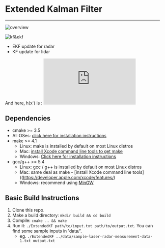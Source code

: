 # Extended Kalman Filter
---
![overview](http://i1.piimg.com/1949/7efafdb81a405364.png)

![kf&ekf](http://i1.piimg.com/1949/45b4d0820dd7d113.jpg)
* EKF update for radar
* KF update for lidar

And here, h(x') is :
![latex](http://latex.codecogs.com/gif.latex?h%7B%28x%27%29%7D%20%3D%20%5Cbegin%7Bpmatrix%7D%20%5Csqrt%7B%7Bp%27_x%7D%5E%7B2%7D&plus;%7Bp%27_y%7D%5E%7B2%7D%7D%5C%5C%20%5Carctan%7B%5Cfrac%7Bp%27_y%7D%7Bp%27_x%7D%7D%5C%5C%20%5Cfrac%7B%7Bp%27_x%7D%7Bv%27_x%7D&plus;%7Bp%27_y%7D%7Bv%27_y%7D%7D%7B%5Csqrt%7B%7Bp%27_x%7D%5E%7B2%7D&plus;%7Bp%27_y%7D%5E%7B2%7D%7D%7D%20%5Cend%7Bpmatrix%7D)
## Dependencies

* cmake >= 3.5
 * All OSes: [click here for installation instructions](https://cmake.org/install/)
* make >= 4.1
  * Linux: make is installed by default on most Linux distros
  * Mac: [install Xcode command line tools to get make](https://developer.apple.com/xcode/features/)
  * Windows: [Click here for installation instructions](http://gnuwin32.sourceforge.net/packages/make.htm)
* gcc/g++ >= 5.4
  * Linux: gcc / g++ is installed by default on most Linux distros
  * Mac: same deal as make - [install Xcode command line tools]((https://developer.apple.com/xcode/features/)
  * Windows: recommend using [MinGW](http://www.mingw.org/)

## Basic Build Instructions

1. Clone this repo.
2. Make a build directory: `mkdir build && cd build`
3. Compile: `cmake .. && make`
4. Run it: `./ExtendedKF path/to/input.txt path/to/output.txt`. You can find
   some sample inputs in 'data/'.
    - eg. `./ExtendedKF ../data/sample-laser-radar-measurement-data-1.txt output.txt`






